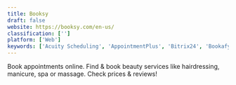 ```yaml
---
title: Booksy
draft: false 
website: https://booksy.com/en-us/
classification: ['']
platform: ['Web']
keywords: ['Acuity Scheduling', 'AppointmentPlus', 'Bitrix24', 'Bookafy', 'Booker Software', 'Bookinglayer', 'Genbook', 'Glowify', 'Kickserv', 'MINDBODY', 'Reservio', 'Schedulicity', 'Shedul', 'SimplyBook.me', 'SuperSaaS', 'Virtuagym', 'WellnessLiving', 'Workpath', 'fitDEGREE', 'vCita']
---
```

Book appointments online. Find & book beauty services like hairdressing, manicure, spa or massage. Check prices & reviews!